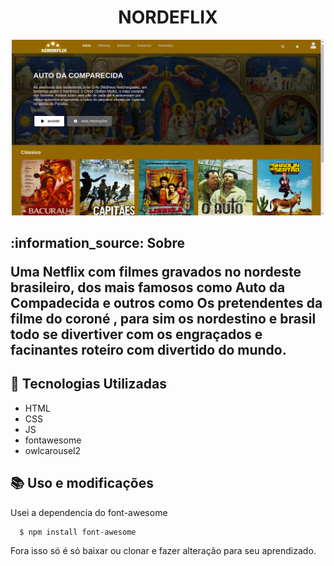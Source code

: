 <h1 align="center">NORDEFLIX</h1>
<p align="center">
<img src='img/02⁄25⁄2119-02-19.png' width="500px"></img>
</p>

<h2> :information_source: Sobre</2>
</br>
<p>
 Uma Netflix com filmes gravados no nordeste brasileiro, dos mais famosos 
 como <b>Auto da Compadecida</b> e outros como <b>Os pretendentes da filme do coroné </b>, para sim os nordestino e brasil todo se divertiver com os engraçados e facinantes roteiro com divertido do mundo.
 </p>
 
 
 
## :rocket: Tecnologias Utilizadas 
  - HTML
  - CSS
  - JS
  - fontawesome
  - owlcarousel2

## :books: Uso e modificações
Usei a dependencia do font-awesome
```
  $ npm install font-awesome
```
 Fora isso só é só baixar ou clonar e fazer alteração para seu aprendizado.
 
